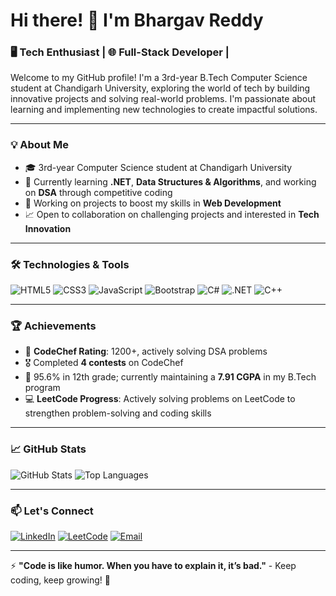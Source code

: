 # Hi there! 👋 I'm Bhargav Reddy

### 🖥️ Tech Enthusiast | 🌐 Full-Stack Developer |

Welcome to my GitHub profile! I'm a 3rd-year B.Tech Computer Science student at Chandigarh University, exploring the world of tech by building innovative projects and solving real-world problems. I'm passionate about learning and implementing new technologies to create impactful solutions.

---

### 💡 About Me
- 🎓 3rd-year Computer Science student at Chandigarh University
- 🌱 Currently learning **.NET**, **Data Structures & Algorithms**, and working on **DSA** through competitive coding
- 🎯 Working on projects to boost my skills in **Web Development**
- 📈 Open to collaboration on challenging projects and interested in **Tech Innovation**

---

### 🛠️ Technologies & Tools
![HTML5](https://img.shields.io/badge/-HTML5-E34F26?logo=html5&logoColor=white&style=flat)
![CSS3](https://img.shields.io/badge/-CSS3-1572B6?logo=css3&logoColor=white&style=flat)
![JavaScript](https://img.shields.io/badge/-JavaScript-F7DF1E?logo=javascript&logoColor=black&style=flat)
![Bootstrap](https://img.shields.io/badge/-Bootstrap-7952B3?logo=bootstrap&logoColor=white&style=flat)
![C#](https://img.shields.io/badge/-C%23-239120?logo=csharp&logoColor=white&style=flat)
![.NET](https://img.shields.io/badge/-.NET-512BD4?logo=dotnet&logoColor=white&style=flat)
![C++](https://img.shields.io/badge/-C++-00599C?logo=cplusplus&logoColor=white&style=flat)

---

### 🏆 Achievements
- 🏅 **CodeChef Rating**: 1200+, actively solving DSA problems
- 🎖️ Completed **4 contests** on CodeChef
- 🌟 95.6% in 12th grade; currently maintaining a **7.91 CGPA** in my B.Tech program
- 💻 **LeetCode Progress**: Actively solving problems on LeetCode to strengthen problem-solving and coding skills

---

### 📈 GitHub Stats
![GitHub Stats](https://github-readme-stats.vercel.app/api?username=bhargavbijjam&show_icons=true&theme=radical)
![Top Languages](https://github-readme-stats.vercel.app/api/top-langs/?username=bhargavbijjam&layout=compact&theme=radical)

---

### 📫 Let's Connect
[![LinkedIn](https://img.shields.io/badge/-LinkedIn-0077B5?logo=linkedin&logoColor=white&style=flat)](https://www.linkedin.com/in/bijjam-madhana-bhargav-reddy-087806249)
[![LeetCode](https://img.shields.io/badge/-LeetCode-FFA116?logo=leetcode&logoColor=white&style=flat)](https://leetcode.com/bhargav_bijjam)
[![Email](https://img.shields.io/badge/-Email-D14836?logo=gmail&logoColor=white&style=flat)](mailto:bhargavbijjam2005@example.com)

---

⚡️ **"Code is like humor. When you have to explain it, it’s bad."** - Keep coding, keep growing! 🚀
